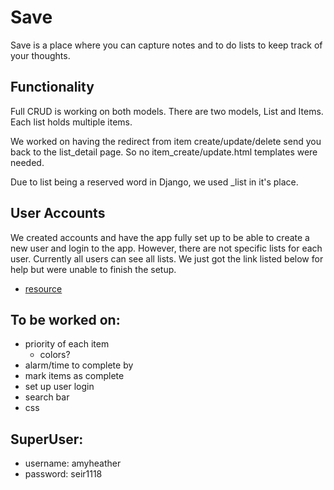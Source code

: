 # Save

Save is a place where you can capture notes and to do lists to keep track of your thoughts.

## Functionality

Full CRUD is working on both models.  There are two models, List and Items.  Each list holds multiple items.   

We worked on having the redirect from item create/update/delete send you back to the list_detail page.  So no item_create/update.html templates were needed.

Due to list being a reserved word in Django, we used _list in it's place.

## User Accounts

We created accounts and have the app fully set up to be able to create a new user and login to the app.  However, there are not specific lists for each user.  Currently all users can see all lists.  We just got the link listed below for help but were unable to finish the setup.
- [resource](https://docs.djangoproject.com/en/3.0/ref/contrib/auth/)

## To be worked on:

- priority of each item
    - colors?
- alarm/time to complete by
- mark items as complete
- set up user login
- search bar
- css

## SuperUser:
- username: amyheather
- password: seir1118
